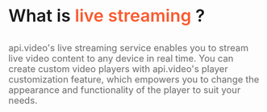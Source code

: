 <p style="font-size: 34px; font-weight: 600; text-align: left;">
  <span style="font-size: 34px; font-weight: 600; text-align: left; ">
    What is </span>
  <span style="font-size: 34px; font-weight: 600; text-align: left; color: #fa5b30; text-decoration: none;">
    live streaming</span>
  <span style="font-size: 34px; font-weight: 600; text-align: left; ">?</span>
</p>
</p>

<p style="opacity: 0.8; font-size: 18px; text-align: left;">
  <span style="opacity: 0.8; font-size: 18px; text-align: left;"
    >api.video's live streaming service enables you to stream live video content to any device in real time. 
    You can create custom video players with api.video's player customization feature, 
    which empowers you to change the appearance and functionality of the player to suit your needs.</span
  >
  <br />
</p>

